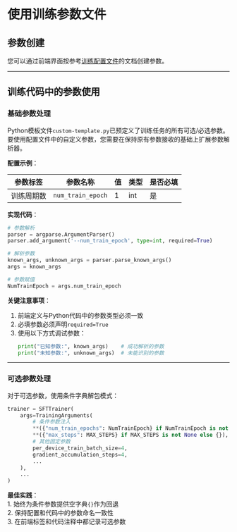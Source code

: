 # 使用训练参数文件

## 参数创建
您可以通过前端界面按参考[训练配置文件](../user-guide/model-parameter-profile.zh.md)的文档创建参数。

---

## 训练代码中的参数使用

### 基础参数处理
Python模板文件`custom-template.py`已预定义了训练任务的所有可选/必选参数。要使用配置文件中的自定义参数，您需要在保持原有参数接收的基础上扩展参数解析器。

**配置示例**：  

| 参数标签       | 参数名称          | 值 | 类型   | 是否必填 |
|----------------|-------------------|----|--------|----------|
| 训练周期数     | `num_train_epoch` | 1  | int    | 是       |

**实现代码**：
```python
# 参数解析
parser = argparse.ArgumentParser()
parser.add_argument('--num_train_epoch', type=int, required=True)

# 解析参数
known_args, unknown_args = parser.parse_known_args()
args = known_args

# 参数赋值
NumTrainEpoch = args.num_train_epoch
```

**关键注意事项**：
1. 前端定义与Python代码中的参数类型必须一致  
2. 必填参数必须声明`required=True`  
3. 使用以下方式调试参数：  
   ```python
   print("已知参数:", known_args)    # 成功解析的参数
   print("未知参数:", unknown_args)  # 未能识别的参数
   ```

---

### 可选参数处理
对于可选参数，使用条件字典解包模式：

```python
trainer = SFTTrainer(
    args=TrainingArguments(
        # 条件参数注入
        **({"num_train_epochs": NumTrainEpoch} if NumTrainEpoch is not None else {}),
        **({"max_steps": MAX_STEPS} if MAX_STEPS is not None else {}),
        # 其他固定参数
        per_device_train_batch_size=4,
        gradient_accumulation_steps=4,
        ...
    ),
    ...
)
```

**最佳实践**：  
    1. 始终为条件参数提供空字典`{}`作为回退  
    2. 保持配置和代码中的参数命名一致性  
    3. 在前端标签和代码注释中都记录可选参数  
